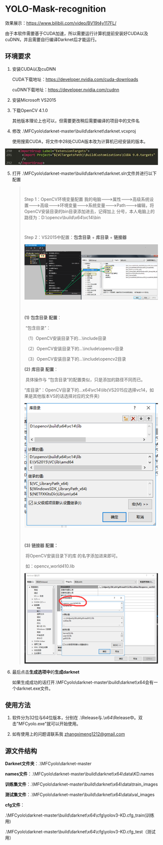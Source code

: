 # YOLO-Mask-recognition

效果展示：https://www.bilibili.com/video/BV19t4y117FL/

由于本软件需要基于CUDA加速，所以需要运行计算机提前安装好CUDA以及cuDNN，并且需要自行编译Darknet后才能运行。

## 环境要求

1. 安装CUDA以及cuDNN

   CUDA下载地址：https://developer.nvidia.com/cuda-downloads

   cuDNN下载地址：https://developer.nvidia.com/cudnn

2. 安装Microsoft VS2015

3. 下载OpenCV 4.1.0

   其他版本理论上也可以，但需要更改稍后需要编译的项目中的文件名

4. 修改 .\MFCyolo\darknet-master\build\darknet\darknet.vcxproj

   使用搜索CUDA，将文件中28处CUDA版本改为计算机已经安装的版本。

![img](https://raw.githubusercontent.com/SixSen/PicGo/img/clip_image002.jpg)

5. 打开 .\MFCyolo\darknet-master\build\darknet\darknet.sln文件并进行以下配置

   >​       
   >
   >Step 1：OpenCV环境变量配置 我的电脑--->属性--->高级系统设置--->高级--->环境变量--->系统变量--->Path--->编辑，将OpenCV安装目录的bin目录添加进去，记得加上 分号，本人电脑上的路径为：D:\opencv\build\x64\vc14\bin
   >
   >​      
   >
   > Step 2：VS2015中配置：**包含目录** + **库目录** + **链接器**
   >
   >![img](https://raw.githubusercontent.com/SixSen/PicGo/img/20200601191907.png)
   >
   >​       
   >
   >**(1)** **包含目录** **配置**：
   >
   >​       “包含目录”：
   >
   >​       （1）OpenCV安装目录下的...\include目录
   >
   >​       （2）OpenCV安装目录下的...\include\opencv目录
   >
   >​       （3）OpenCV安装目录下的...\include\opencv2目录
   >
   >
   >
   >**(2)** **库目录** **配置**：
   >
   >​       具体操作与 “包含目录”的配置类似，只是添加的路径不同而已。
   >
   >​       “库目录”：OpenCV目录下的...x64\vc14\lib(VS2015应选择vc14，如果是其他版本VS的话选择对应的文件夹)
   >
   >![img](https://raw.githubusercontent.com/SixSen/PicGo/img/clip_image002.png)
   >
   >​       
   >
   > **(3)** **链接器** **配置：**
   >
   >​       将OpenCV安装目录下的库 的名字添加进来即可。
   >
   >​       如：opencv_world410.lib
   >
   >![img](https://raw.githubusercontent.com/SixSen/PicGo/img/20200601192104.png)
   >
   >

6. 最后点击**生成选项中**的**生成darknet**

   如果生成成功的话打开.\MFCyolo\darknet-master\build\darknet\x64会有一个darknet.exe文件。

   

## 使用方法

1. 软件分为32位与64位版本，分别在 .\Release与.\x64\Release中。双击"MFCyolo.exe"就可以开始使用。

2. 如有使用上的问题请联系我 zhangximeng1212@gmail.com

## 源文件结构

**Darknet文件夹**：.\MFCyolo\darknet-master

**names文件**：.\MFCyolo\darknet-master\build\darknet\x64\data\KD.names

**训练集文件**：.\MFCyolo\darknet-master\build\darknet\x64\data\train_images

**测试集文件**：.\MFCyolo\darknet-master\build\darknet\x64\data\val_images

**cfg文件**：

.\MFCyolo\darknet-master\build\darknet\x64\cfg\yolov3-KD.cfg_train(训练用)

.\MFCyolo\darknet-master\build\darknet\x64\cfg\yolov3-KD.cfg_test（测试用）
